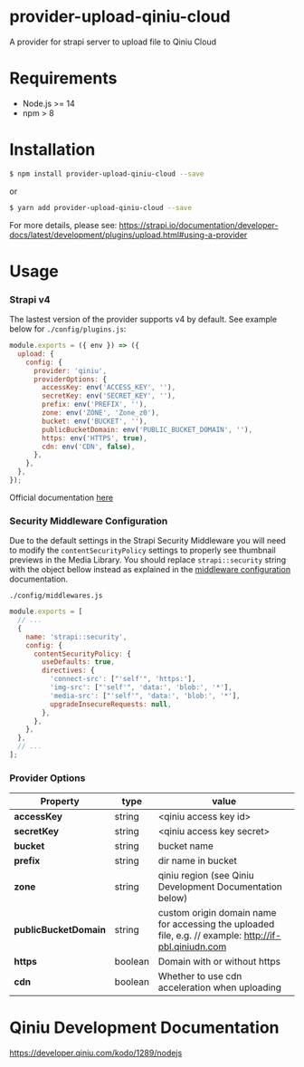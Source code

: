 # provider-upload-qiniu-cloud
A provider for strapi server to upload file to Qiniu Cloud

# Requirements
- Node.js >= 14
- npm > 8

# Installation
```bash
$ npm install provider-upload-qiniu-cloud --save
```

or

```bash
$ yarn add provider-upload-qiniu-cloud --save
```

For more details, please see: https://strapi.io/documentation/developer-docs/latest/development/plugins/upload.html#using-a-provider

# Usage


### Strapi v4

The lastest version of the provider supports v4 by default. See example below for ```./config/plugins.js```:

```javascript
module.exports = ({ env }) => ({
  upload: {
    config: {
      provider: 'qiniu',
      providerOptions: {
        accessKey: env('ACCESS_KEY', ''),
        secretKey: env('SECRET_KEY', ''),
        prefix: env('PREFIX', ''),
        zone: env('ZONE', 'Zone_z0'),
        bucket: env('BUCKET', ''),
        publicBucketDomain: env('PUBLIC_BUCKET_DOMAIN', ''),
        https: env('HTTPS', true),
        cdn: env('CDN', false),
      },
    },
  },
});
```

Official documentation [here](https://docs.strapi.io/developer-docs/latest/plugins/upload.html#enabling-the-provider)


### Security Middleware Configuration

Due to the default settings in the Strapi Security Middleware you will need to modify the `contentSecurityPolicy` settings to properly see thumbnail previews in the Media Library. You should replace `strapi::security` string with the object bellow instead as explained in the [middleware configuration](https://docs.strapi.io/developer-docs/latest/setup-deployment-guides/configurations/required/middlewares.html#loading-order) documentation.

`./config/middlewares.js`

```js
module.exports = [
  // ...
  {
    name: 'strapi::security',
    config: {
      contentSecurityPolicy: {
        useDefaults: true,
        directives: {
          'connect-src': ["'self'", 'https:'],
          'img-src': ["'self'", 'data:', 'blob:', '*'],
          'media-src': ["'self'", 'data:', 'blob:', '*'],
          upgradeInsecureRequests: null,
        },
      },
    },
  },
  // ...
];
```


### Provider Options

Property | type |  value
----- | ---- | ------------
**accessKey** | string | &lt;qiniu access key id&gt;
**secretKey** | string | &lt;qiniu access key secret&gt;
**bucket** | string | bucket name
**prefix** | string | dir name in bucket
**zone** | string | qiniu region (see Qiniu Development Documentation below)
**publicBucketDomain** | string | custom origin domain name for accessing the uploaded file, e.g. // example: http://if-pbl.qiniudn.com
**https** | boolean | Domain with or without https
**cdn** | boolean | Whether to use cdn acceleration when uploading


# Qiniu Development Documentation
https://developer.qiniu.com/kodo/1289/nodejs
